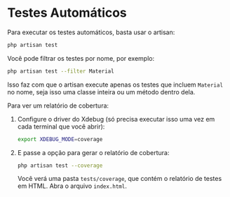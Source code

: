 # Testes Automáticos

Para executar os testes automáticos, basta usar o artisan:
```bash
php artisan test
```

Você pode filtrar os testes por nome, por exemplo:
```bash
php artisan test --filter Material
```
Isso faz com que o artisan execute apenas os testes que incluem `Material` no nome, seja isso uma classe inteira ou um método dentro dela.

Para ver um relatório de cobertura:
1. Configure o driver do Xdebug (só precisa executar isso uma vez em cada terminal que você abrir):
    ```bash
    export XDEBUG_MODE=coverage
    ```
2. E passe a opção para gerar o relatório de cobertura:
    ```bash
    php artisan test --coverage
    ```
    Você verá uma pasta `tests/coverage`, que contém o relatório de testes em HTML.
    Abra o arquivo `index.html`.
